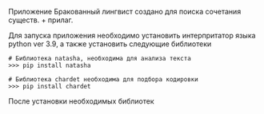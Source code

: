 Приложение Бракованный лингвист создано для поиска сочетания существ. + прилаг.

Для запуска приложения необходимо установить интерпритатор языка python ver 3.9, а также установить следующие библиотеки

```
# Библиотека natasha, необходима для анализа текста
>>> pip install natasha

# Библиотека chardet необходима для подбора кодировки
>>> pip install chardet
```

После установки необходимых библиотек